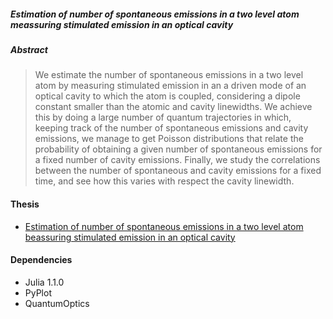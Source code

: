 ##### **Estimation of number of spontaneous emissions in a two level atom meassuring stimulated emission in an optical cavity**
##### **Abstract** 
> We estimate the number of spontaneous emissions in a two level atom by measuring stimulated emission in an a driven mode of an optical cavity to which the atom is coupled, considering a dipole constant smaller than the atomic and cavity linewidths. We achieve this by doing a large number of quantum trajectories in which, keeping track of the number of spontaneous emissions and cavity emissions, we manage to get Poisson distributions that relate the probability of obtaining a given number of spontaneous emissions for a fixed number of cavity emissions. Finally, we study the correlations between the number of spontaneous and cavity emissions for a fixed time, and see how this varies with respect the cavity linewidth.
#### Thesis 
- [Estimation of number of spontaneous emissions in a two level atom beassuring stimulated emission in an optical cavity](https://github.com/gpreisser/Thesis_Project/blob/master/thesis.pdf)
#### Dependencies
- Julia 1.1.0
- PyPlot
- QuantumOptics
